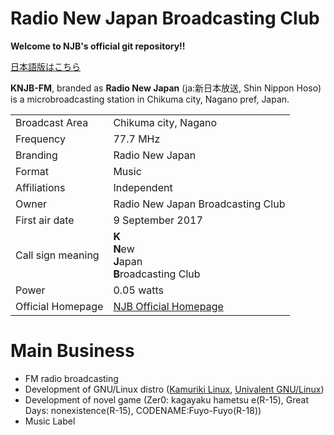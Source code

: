 # Radio New Japan Broadcasting Club

**Welcome to NJB's official git repository!!**

[日本語版はこちら](README_ja.md)

**KNJB-FM**, branded as **Radio New Japan** (ja:新日本放送, Shin Nippon Hoso) is a microbroadcasting station in Chikuma city, Nagano pref, Japan.

|||
|:----|----|
|Broadcast Area|Chikuma city, Nagano|
|Frequency|77.7 MHz|
|Branding|Radio New Japan|
|Format|Music|
|Affiliations|Independent|
|Owner|Radio New Japan Broadcasting Club|
|First air date|9 September 2017|
|Call sign meaning|**K**<br>**N**ew<br>**J**apan<br>**B**roadcasting Club|
|Power|0.05 watts|
|Official Homepage|[NJB Official Homepage](https://njb-fm.github.io)

# Main Business
* FM radio broadcasting
* Development of GNU/Linux distro ([Kamuriki Linux](https://github.com/njb-fm/kamuriki), [Univalent GNU/Linux](https://github.com/njb-fm/univalent))
* Development of novel game (Zer0: kagayaku hametsu e(R-15), Great Days: nonexistence(R-15), CODENAME:Fuyo-Fuyo(R-18))
* Music Label
